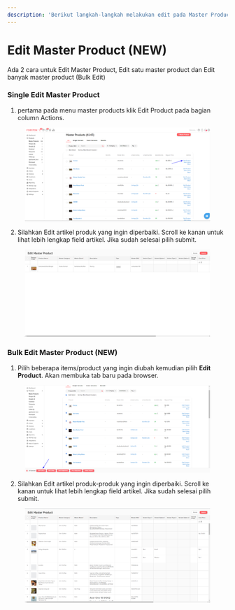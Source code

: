 ```yaml
---
description: 'Berikut langkah-langkah melakukan edit pada Master Product di Forstok :'
---
```


# Edit Master Product (NEW)

Ada 2 cara untuk Edit Master Product, Edit satu master product dan Edit banyak master product (Bulk Edit)

### Single Edit Master Product

1. pertama pada menu master products klik Edit Product pada bagian column Actions.

<figure><img src="../../.gitbook/assets/image (1) (2).png" alt=""><figcaption></figcaption></figure>

2. Silahkan Edit artikel produk yang ingin diperbaiki. Scroll ke kanan untuk lihat lebih lengkap field artikel. Jika sudah selesai pilih submit.

<figure><img src="../../.gitbook/assets/opl.png" alt=""><figcaption></figcaption></figure>

### Bulk Edit Master Product (NEW)

1. Pilih beberapa items/product yang ingin diubah kemudian pilih **Edit Product**. Akan membuka tab baru pada browser.

<figure><img src="../../.gitbook/assets/image (4) (1) (1).png" alt=""><figcaption></figcaption></figure>

2. Silahkan Edit artikel produk-produk yang ingin diperbaiki. Scroll ke kanan untuk lihat lebih lengkap field artikel. Jika sudah selesai pilih submit.

<figure><img src="../../.gitbook/assets/dsa.png" alt=""><figcaption></figcaption></figure>
